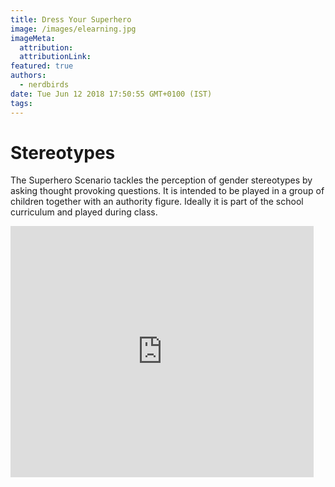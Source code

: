 ```yaml
---
title: Dress Your Superhero
image: /images/elearning.jpg
imageMeta:
  attribution:
  attributionLink:
featured: true
authors:
  - nerdbirds
date: Tue Jun 12 2018 17:50:55 GMT+0100 (IST)
tags:
---
```

<h1>Stereotypes</h1>

The Superhero Scenario tackles the perception of gender stereotypes by asking thought provoking questions. It is intended to be played in a group of children together with an authority figure. Ideally it is part of the school curriculum and played during class.

<iframe src="https://scratch.mit.edu/projects/413697556/embed" allowtransparency="true" width="485" height="402" frameborder="0" scrolling="no" allowfullscreen></iframe>